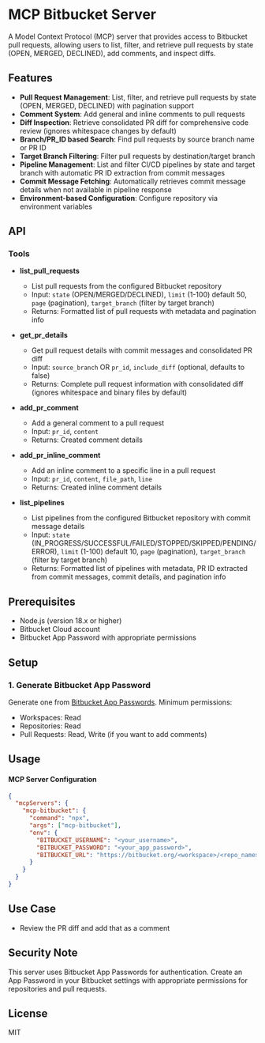 # MCP Bitbucket Server

A Model Context Protocol (MCP) server that provides access to Bitbucket pull requests, allowing users to list, filter, and retrieve pull requests by state (OPEN, MERGED, DECLINED), add comments, and inspect diffs.

## Features

- **Pull Request Management**: List, filter, and retrieve pull requests by state (OPEN, MERGED, DECLINED) with pagination support
- **Comment System**: Add general and inline comments to pull requests
- **Diff Inspection**: Retrieve consolidated PR diff for comprehensive code review (ignores whitespace changes by default)
- **Branch/PR_ID based Search**: Find pull requests by source branch name or PR ID
- **Target Branch Filtering**: Filter pull requests by destination/target branch
- **Pipeline Management**: List and filter CI/CD pipelines by state and target branch with automatic PR ID extraction from commit messages
- **Commit Message Fetching**: Automatically retrieves commit message details when not available in pipeline response
- **Environment-based Configuration**: Configure repository via environment variables

## API

### Tools

- **list_pull_requests**
  - List pull requests from the configured Bitbucket repository
  - Input: `state` (OPEN/MERGED/DECLINED), `limit` (1-100) default 50, `page` (pagination), `target_branch` (filter by target branch)
  - Returns: Formatted list of pull requests with metadata and pagination info

- **get_pr_details**
  - Get pull request details with commit messages and consolidated PR diff
  - Input: `source_branch` OR `pr_id`, `include_diff` (optional, defaults to false)
  - Returns: Complete pull request information with consolidated diff (ignores whitespace and binary files by default)

- **add_pr_comment**
  - Add a general comment to a pull request
  - Input: `pr_id`, `content`
  - Returns: Created comment details

- **add_pr_inline_comment**
  - Add an inline comment to a specific line in a pull request
  - Input: `pr_id`, `content`, `file_path`, `line`
  - Returns: Created inline comment details

- **list_pipelines**
  - List pipelines from the configured Bitbucket repository with commit message details
  - Input: `state` (IN_PROGRESS/SUCCESSFUL/FAILED/STOPPED/SKIPPED/PENDING/ERROR), `limit` (1-100) default 10, `page` (pagination), `target_branch` (filter by target branch)
  - Returns: Formatted list of pipelines with metadata, PR ID extracted from commit messages, commit details, and pagination info

## Prerequisites

- Node.js (version 18.x or higher)
- Bitbucket Cloud account
- Bitbucket App Password with appropriate permissions

## Setup

### 1. Generate Bitbucket App Password

Generate one from [Bitbucket App Passwords](https://bitbucket.org/account/settings/app-passwords/). Minimum permissions:

- Workspaces: Read
- Repositories: Read
- Pull Requests: Read, Write (if you want to add comments)

## Usage

#### MCP Server Configuration

```json
{
  "mcpServers": {
    "mcp-bitbucket": {
      "command": "npx",
      "args": ["mcp-bitbucket"],
      "env": {
        "BITBUCKET_USERNAME": "<your_username>",
        "BITBUCKET_PASSWORD": "<your_app_password>",
        "BITBUCKET_URL": "https://bitbucket.org/<workspace>/<repo_name>"
      }
    }
  }
}
```

## Use Case

- Review the PR diff and add that as a comment

## Security Note

This server uses Bitbucket App Passwords for authentication. Create an App Password in your Bitbucket settings with appropriate permissions for repositories and pull requests.

## License

MIT
